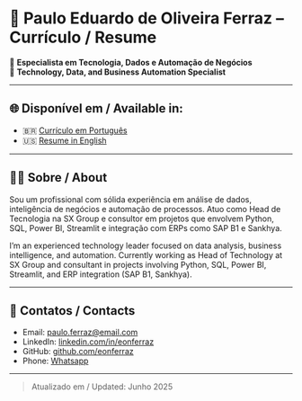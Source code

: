 
# 📄 Paulo Eduardo de Oliveira Ferraz – Currículo / Resume

🎯 **Especialista em Tecnologia, Dados e Automação de Negócios**  
🎯 **Technology, Data, and Business Automation Specialist**

---

## 🌐 Disponível em / Available in:

- 🇧🇷 [Currículo em Português](./pt/Curriculo.md)
- 🇺🇸 [Resume in English](./en/Resume.md)

---

## 🧑‍💻 Sobre / About

Sou um profissional com sólida experiência em análise de dados, inteligência de negócios e automação de processos. Atuo como Head de Tecnologia na SX Group e consultor em projetos que envolvem Python, SQL, Power BI, Streamlit e integração com ERPs como SAP B1 e Sankhya.

I’m an experienced technology leader focused on data analysis, business intelligence, and automation. Currently working as Head of Technology at SX Group and consultant in projects involving Python, SQL, Power BI, Streamlit, and ERP integration (SAP B1, Sankhya).

---

## 🔗 Contatos / Contacts

- Email: paulo.ferraz@email.com  
- LinkedIn: [linkedin.com/in/eonferraz](https://linkedin.com/in/eonferraz)  
- GitHub: [github.com/eonferraz](https://github.com/eonferraz)
- Phone: [Whatsapp](https://wa.me/+5512997643380)

---

> Atualizado em / Updated: Junho 2025
